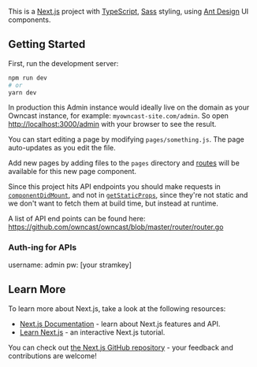 This is a [Next.js](https://nextjs.org/) project with [TypeScript](https://www.typescriptlang.org/), [Sass](https://sass-lang.com/) styling, using [Ant Design](https://ant.design/) UI components.

## Getting Started

First, run the development server:

```bash
npm run dev
# or
yarn dev
```

In production this Admin instance would ideally live on the domain as your Owncast instance, for example: `myowncast-site.com/admin`. So open [http://localhost:3000/admin](http://localhost:3000/admin) with your browser to see the result.

You can start editing a page by modifying `pages/something.js`. The page auto-updates as you edit the file.

Add new pages by adding files to the `pages` directory and [routes](https://nextjs.org/docs/api-reference/next/router) will be available for this new page component.

Since this project hits API endpoints you should make requests in [`componentDidMount`](https://reactjs.org/docs/react-component.html#componentdidmount), and not in [`getStaticProps`](https://nextjs.org/docs/basic-features/data-fetching), since they're not static and we don't want to fetch them at build time, but instead at runtime.


A list of API end points can be found here:
https://github.com/owncast/owncast/blob/master/router/router.go

### Auth-ing for APIs
username: admin
pw: [your stramkey]


## Learn More

To learn more about Next.js, take a look at the following resources:

- [Next.js Documentation](https://nextjs.org/docs) - learn about Next.js features and API.
- [Learn Next.js](https://nextjs.org/learn) - an interactive Next.js tutorial.

You can check out [the Next.js GitHub repository](https://github.com/vercel/next.js/) - your feedback and contributions are welcome!

